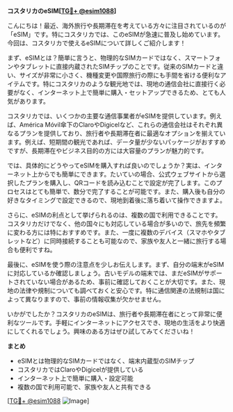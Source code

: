 **コスタリカのeSIM[[TG💪+ @esim1088](https://t.me/s/esim1088)]**

こんにちは！最近、海外旅行や長期滞在を考えている方々に注目されているのが「eSIM」です。特にコスタリカでは、このeSIMが急速に普及し始めています。今回は、コスタリカで使えるeSIMについて詳しくご紹介します！

まず、eSIMとは？簡単に言うと、物理的なSIMカードではなく、スマートフォンやタブレットに直接内蔵されたSIMチップのことです。従来のSIMカードと違い、サイズが非常に小さく、機種変更や国際旅行の際にも手間を省ける便利なアイテムです。特にコスタリカのような観光地では、現地の通信会社に直接行く必要がなく、インターネット上で簡単に購入・セットアップできるため、とても人気があります。

コスタリカでは、いくつかの主要な通信事業者がeSIMを提供しています。例えば、América Móvil傘下のClaroやDigicelなど、これらの通信会社はそれぞれ異なるプランを提供しており、旅行者や長期滞在者に最適なオプションを揃えています。例えば、短期間の観光であれば、データ量が少ないパッケージがおすすめですが、長期滞在やビジネス目的の方には大容量のプランが魅力的です。

では、具体的にどうやってeSIMを購入すれば良いのでしょうか？実は、インターネット上からでも簡単にできます。たいていの場合、公式ウェブサイトから選択したプランを購入し、QRコードを読み込むことで設定が完了します。このプロセスはとても簡単で、数分で完了することが可能です。また、購入後も自分の好きなタイミングで設定できるので、現地到着後に落ち着いて操作できますよ。

さらに、eSIMの利点として挙げられるのは、複数の国で利用できることです。コスタリカだけでなく、他の国々にも対応している場合が多いので、旅先を頻繁に変わる方には特におすすめです。また、一度に複数のデバイス（スマホやタブレットなど）に同時接続することも可能なので、家族や友人と一緒に旅行する場合も便利ですね。

最後に、eSIMを使う際の注意点を少しお伝えします。まず、自分の端末がeSIMに対応しているか確認しましょう。古いモデルの端末では、まだeSIMがサポートされていない場合があるため、事前に確認しておくことが大切です。また、現地の法律や規制についても調べておくと安心です。特に通信関連の法規制は国によって異なりますので、事前の情報収集が欠かせません。

いかがでしたか？コスタリカのeSIMは、旅行者や長期滞在者にとって非常に便利なツールです。手軽にインターネットにアクセスでき、現地の生活をより快適にしてくれるでしょう。興味のある方はぜひ試してみてくださいね！

**まとめ**
- eSIMとは物理的なSIMカードではなく、端末内蔵型のSIMチップ
- コスタリカではClaroやDigicelが提供している
- インターネット上で簡単に購入・設定可能
- 複数の国で利用可能で、家族や友人と共有できる

[[TG💪+ @esim1088](https://t.me/s/esim1088) ![Image](https://i.postimg.cc/Y0z9fWf4/image.png)]
